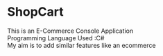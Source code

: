 # ShopCart
This is an E-Commerce Console Application
<br />
Programming Language Used :C#
<br />
My aim is to add similar features like an ecommerce
